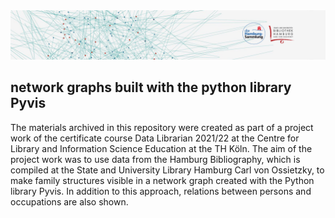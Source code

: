 <img style="float: center; margin-right: 20px;" src="images/header.png">

## network graphs built with the python library Pyvis

The materials archived in this repository were created as part of a project work of the certificate course Data Librarian 2021/22 at the Centre for Library and Information Science Education at the TH Köln. The aim of the project work was to use data from the Hamburg Bibliography, which is compiled at the State and University Library Hamburg Carl von Ossietzky, to make family structures visible in a network graph created with the Python library Pyvis. In addition to this approach, relations between persons and occupations are also shown. 




